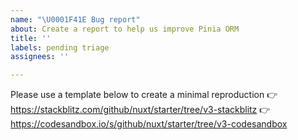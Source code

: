 ```yaml
---
name: "\U0001F41E Bug report"
about: Create a report to help us improve Pinia ORM
title: ''
labels: pending triage
assignees: ''

---
```


Please use a template below to create a minimal reproduction
👉 https://stackblitz.com/github/nuxt/starter/tree/v3-stackblitz
👉 https://codesandbox.io/s/github/nuxt/starter/tree/v3-codesandbox
